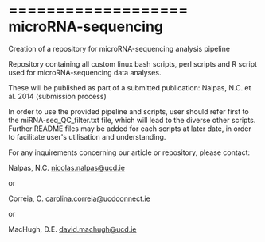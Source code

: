 ===================
microRNA-sequencing
===================

Creation of a repository for microRNA-sequencing analysis pipeline

Repository containing all custom linux bash scripts, perl scripts and R script used for microRNA-sequencing data analyses.

These will be published as part of a submitted publication:
Nalpas, N.C. et al. 2014 (submission process)


In order to use the provided pipeline and scripts, user should refer first to the miRNA-seq_QC_filter.txt file, which will lead to the diverse other scripts.
Further README files may be added for each scripts at later date, in order to facilitate user's utilisation and understanding.



For any inquirements concerning our article or repository, please contact:

Nalpas, N.C.
nicolas.nalpas@ucd.ie

or

Correia, C.
carolina.correia@ucdconnect.ie

or

MacHugh, D.E.
david.machugh@ucd.ie
